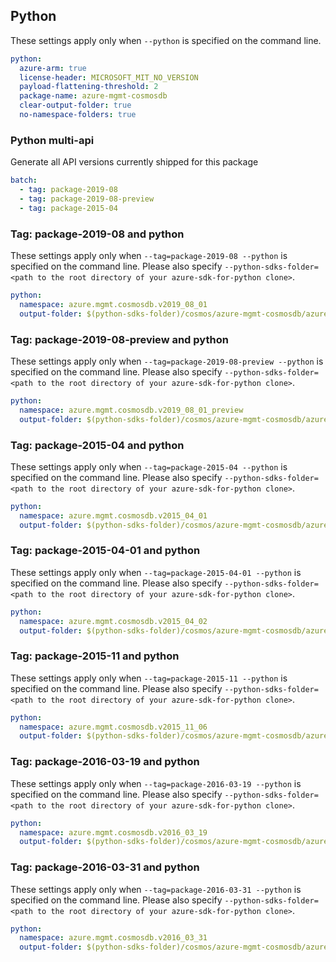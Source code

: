 ## Python

These settings apply only when `--python` is specified on the command line.

``` yaml $(python)
python:
  azure-arm: true
  license-header: MICROSOFT_MIT_NO_VERSION
  payload-flattening-threshold: 2
  package-name: azure-mgmt-cosmosdb
  clear-output-folder: true
  no-namespace-folders: true
```

### Python multi-api

Generate all API versions currently shipped for this package

```yaml $(python) && $(multiapi)
batch:
  - tag: package-2019-08
  - tag: package-2019-08-preview
  - tag: package-2015-04
```

### Tag: package-2019-08 and python

These settings apply only when `--tag=package-2019-08 --python` is specified on the command line.
Please also specify `--python-sdks-folder=<path to the root directory of your azure-sdk-for-python clone>`.

``` yaml $(tag) == 'package-2019-08' && $(python)
python:
  namespace: azure.mgmt.cosmosdb.v2019_08_01
  output-folder: $(python-sdks-folder)/cosmos/azure-mgmt-cosmosdb/azure/mgmt/cosmosdb/v2019_08_01
```

### Tag: package-2019-08-preview and python

These settings apply only when `--tag=package-2019-08-preview --python` is specified on the command line.
Please also specify `--python-sdks-folder=<path to the root directory of your azure-sdk-for-python clone>`.

``` yaml $(tag) == 'package-2019-08-preview' && $(python)
python:
  namespace: azure.mgmt.cosmosdb.v2019_08_01_preview
  output-folder: $(python-sdks-folder)/cosmos/azure-mgmt-cosmosdb/azure/mgmt/cosmosdb/v2019_08_01_preview
```

### Tag: package-2015-04 and python

These settings apply only when `--tag=package-2015-04 --python` is specified on the command line.
Please also specify `--python-sdks-folder=<path to the root directory of your azure-sdk-for-python clone>`.

``` yaml $(tag) == 'package-2015-04' && $(python)
python:
  namespace: azure.mgmt.cosmosdb.v2015_04_01
  output-folder: $(python-sdks-folder)/cosmos/azure-mgmt-cosmosdb/azure/mgmt/cosmosdb/v2015_04_01
```

### Tag: package-2015-04-01 and python

These settings apply only when `--tag=package-2015-04-01 --python` is specified on the command line.
Please also specify `--python-sdks-folder=<path to the root directory of your azure-sdk-for-python clone>`.

``` yaml $(tag) == 'package-2015-04-01' && $(python)
python:
  namespace: azure.mgmt.cosmosdb.v2015_04_02
  output-folder: $(python-sdks-folder)/cosmos/azure-mgmt-cosmosdb/azure/mgmt/cosmosdb/v2015_04_02
```

### Tag: package-2015-11 and python

These settings apply only when `--tag=package-2015-11 --python` is specified on the command line.
Please also specify `--python-sdks-folder=<path to the root directory of your azure-sdk-for-python clone>`.

``` yaml $(tag) == 'package-2015-11' && $(python)
python:
  namespace: azure.mgmt.cosmosdb.v2015_11_06
  output-folder: $(python-sdks-folder)/cosmos/azure-mgmt-cosmosdb/azure/mgmt/cosmosdb/v2015_11_06
```

### Tag: package-2016-03-19 and python

These settings apply only when `--tag=package-2016-03-19 --python` is specified on the command line.
Please also specify `--python-sdks-folder=<path to the root directory of your azure-sdk-for-python clone>`.

``` yaml $(tag) == 'package-2016-03-19' && $(python)
python:
  namespace: azure.mgmt.cosmosdb.v2016_03_19
  output-folder: $(python-sdks-folder)/cosmos/azure-mgmt-cosmosdb/azure/mgmt/cosmosdb/v2016_03_19
```

### Tag: package-2016-03-31 and python

These settings apply only when `--tag=package-2016-03-31 --python` is specified on the command line.
Please also specify `--python-sdks-folder=<path to the root directory of your azure-sdk-for-python clone>`.

``` yaml $(tag) == 'package-2016-03-31' && $(python)
python:
  namespace: azure.mgmt.cosmosdb.v2016_03_31
  output-folder: $(python-sdks-folder)/cosmos/azure-mgmt-cosmosdb/azure/mgmt/cosmosdb/v2016_03_31
```
